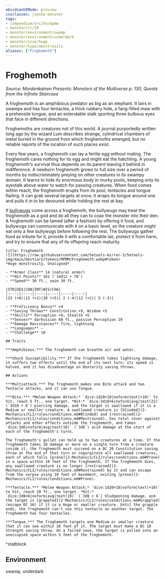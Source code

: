 ```yaml
---
obsidianUIMode: preview
cssclasses: json5e-monster
tags:
- compendium/src/5e/mpmm
- monster/cr/10
- monster/environment/swamp
- monster/environment/underdark
- monster/size/huge
- monster/type/monstrosity
aliases: ["Froghemoth"]
---
```

# Froghemoth
*Source: Mordenkainen Presents: Monsters of the Multiverse p. 130, Quests from the Infinite Staircase*  

A froghemoth is an amphibious predator as big as an elephant. It lairs in swamps and has four tentacles, a thick rubbery hide, a fang-filled maw with a prehensile tongue, and an extendable stalk sporting three bulbous eyes that face in different directions.

Froghemoths are creatures not of this world. A journal purportedly written long ago by the wizard Lum describes strange, cylindrical chambers of metal buried in the ground from which froghemoths emerged, but no reliable reports of the location of such places exist.

Every few years, a froghemoth can lay a fertile egg without mating. The froghemoth cares nothing for its egg and might eat the hatchling. A young froghemoth's survival thus depends on its parent leaving it behind in indifference. A newborn froghemoth grows to full size over a period of months by indiscriminately preying on other creatures in its swampy domain. It learns to hide its enormous body in murky pools, keeping only its eyestalk above water to watch for passing creatures. When food comes within reach, the froghemoth erupts from its pool, tentacles and tongue flailing. It can grab several targets at once; it wraps its tongue around one and pulls it in to be devoured while holding the rest at bay.

If [bullywugs](2-Mechanics/CLI/bestiary/humanoid/bullywug.md) come across a froghemoth, the bullywugs may treat the froghemoth as a god and do all they can to coax the monster into their den. A froghemoth can be tamed (after a fashion) by offering it food, and bullywugs can communicate with it on a basic level, so the creature might eat only a few bullywugs before following the rest. The bullywugs gather food as tribute for it, provide it with a comfortable lair, protect it from harm, and try to ensure that any of its offspring reach maturity.

```ad-statblock
title: Froghemoth
![](https://raw.githubusercontent.com/5etools-mirror-3/5etools-img/main/bestiary/tokens/MPMM/Froghemoth.webp#token)
*Huge monstrosity, Unaligned*

- **Armor Class** 14 (natural armor)
- **Hit Points** 161 (`14d12 + 70`)
- **Speed** 30 ft., swim 30 ft.

|STR|DEX|CON|INT|WIS|CHA|
|:---:|:---:|:---:|:---:|:---:|:---:|
|23 (+6)|13 (+1)|20 (+5)| 2 (-4)|12 (+1)| 5 (-3)|

- **Proficiency Bonus** +4
- **Saving Throws** Constitution +9, Wisdom +5
- **Skills** Perception +9, Stealth +5
- **Senses** darkvision 60 ft., passive Perception 19
- **Damage Resistances** fire, lightning
- **Languages** —
- **Challenge** 10

## Traits

***Amphibious.*** The froghemoth can breathe air and water.

***Shock Susceptibility.*** If the froghemoth takes lightning damage, it suffers two effects until the end of its next turn: its speed is halved, and it has disadvantage on Dexterity saving throws.

## Actions

***Multiattack.*** The froghemoth makes one Bite attack and two Tentacle attacks, and it can use Tongue.

***Bite.*** *Melee Weapon Attack:* `dice:1d20+10|noform|text(+10)` to hit, reach 5 ft., one target. *Hit:* `dice:3d10+6|noform|avg|text(22)` (`3d10 + 6`) piercing damage, and the target is swallowed if it is a Medium or smaller creature. A swallowed creature is [blinded](2-Mechanics/CLI/rules/conditions.md#Blinded) and [restrained](2-Mechanics/CLI/rules/conditions.md#Restrained), has total cover against attacks and other effects outside the froghemoth, and takes `dice:3d6|noform|avg|text(10)` (`3d6`) acid damage at the start of each of the froghemoth's turns.

The froghemoth's gullet can hold up to two creatures at a time. If the froghemoth takes 20 damage or more on a single turn from a creature inside it, the froghemoth must succeed on a DC 20 Constitution saving throw at the end of that turn or regurgitate all swallowed creatures, each of which falls [prone](2-Mechanics/CLI/rules/conditions.md#Prone) in a space within 10 feet of the froghemoth. If the froghemoth dies, any swallowed creature is no longer [restrained](2-Mechanics/CLI/rules/conditions.md#Restrained) by it and can escape from the corpse using 10 feet of movement, exiting [prone](2-Mechanics/CLI/rules/conditions.md#Prone).

***Tentacle.*** *Melee Weapon Attack:* `dice:1d20+10|noform|text(+10)` to hit, reach 20 ft., one target. *Hit:* `dice:3d8+6|noform|avg|text(19)` (`3d8 + 6`) bludgeoning damage, and the target is [grappled](2-Mechanics/CLI/rules/conditions.md#Grappled) (escape DC 16) if it is a Huge or smaller creature. Until the grapple ends, the froghemoth can't use this tentacle on another target. The froghemoth has four tentacles.

***Tongue.*** The froghemoth targets one Medium or smaller creature that it can see within 20 feet of it. The target must make a DC 18 Strength saving throw. On a failed save, the target is pulled into an unoccupied space within 5 feet of the froghemoth.
```
^statblock

## Environment

swamp, underdark